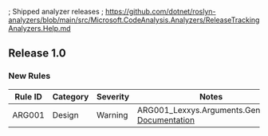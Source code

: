 ﻿; Shipped analyzer releases
; https://github.com/dotnet/roslyn-analyzers/blob/main/src/Microsoft.CodeAnalysis.Analyzers/ReleaseTrackingAnalyzers.Help.md

## Release 1.0

### New Rules

Rule ID | Category | Severity | Notes
--------|----------|----------|--------------------
ARG001  |  Design  |  Warning | ARG001_Lexxys.Arguments.Generator, [Documentation](ARG001_Documentation_Link)
